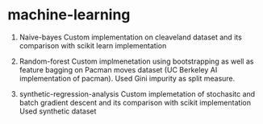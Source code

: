 # machine-learning

1. Naive-bayes
  Custom implementation on cleaveland dataset and its comparison with scikit learn implementation
  
2. Random-forest
  Custom implmenetation using bootstrapping as well as feature bagging on Pacman moves dataset (UC Berkeley AI implementation of pacman).
  Used Gini impurity as split measure.
  
3. synthetic-regression-analysis
  Custom implemetation of stochasitc and batch gradient descent and its comparison with scikit implementation
  Used synthetic dataset
